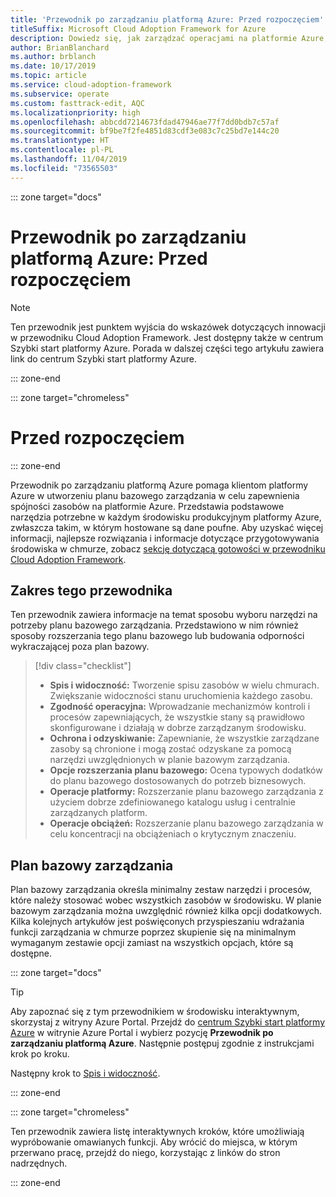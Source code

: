 ```yaml
---
title: 'Przewodnik po zarządzaniu platformą Azure: Przed rozpoczęciem'
titleSuffix: Microsoft Cloud Adoption Framework for Azure
description: Dowiedz się, jak zarządzać operacjami na platformie Azure, korzystając z tych wskazówek krok po kroku.
author: BrianBlanchard
ms.author: brblanch
ms.date: 10/17/2019
ms.topic: article
ms.service: cloud-adoption-framework
ms.subservice: operate
ms.custom: fasttrack-edit, AQC
ms.localizationpriority: high
ms.openlocfilehash: abbcdd7214673fdad47946ae77f7dd0bdb7c57af
ms.sourcegitcommit: bf9be7f2fe4851d83cdf3e083c7c25bd7e144c20
ms.translationtype: HT
ms.contentlocale: pl-PL
ms.lasthandoff: 11/04/2019
ms.locfileid: "73565503"
---
```

::: zone target="docs"

# <a name="azure-management-guide-before-you-start"></a>Przewodnik po zarządzaniu platformą Azure: Przed rozpoczęciem

> [!NOTE]
> Ten przewodnik jest punktem wyjścia do wskazówek dotyczących innowacji w przewodniku Cloud Adoption Framework. Jest dostępny także w centrum Szybki start platformy Azure. Porada w dalszej części tego artykułu zawiera link do centrum Szybki start platformy Azure.

::: zone-end

::: zone target="chromeless"

# <a name="before-you-start"></a>Przed rozpoczęciem

::: zone-end

Przewodnik po zarządzaniu platformą Azure pomaga klientom platformy Azure w utworzeniu planu bazowego zarządzania w celu zapewnienia spójności zasobów na platformie Azure. Przedstawia podstawowe narzędzia potrzebne w każdym środowisku produkcyjnym platformy Azure, zwłaszcza takim, w którym hostowane są dane poufne. Aby uzyskać więcej informacji, najlepsze rozwiązania i informacje dotyczące przygotowywania środowiska w chmurze, zobacz [sekcję dotyczącą gotowości w przewodniku Cloud Adoption Framework](../index.md).

## <a name="scope-of-this-guide"></a>Zakres tego przewodnika

Ten przewodnik zawiera informacje na temat sposobu wyboru narzędzi na potrzeby planu bazowego zarządzania. Przedstawiono w nim również sposoby rozszerzania tego planu bazowego lub budowania odporności wykraczającej poza plan bazowy.

> [!div class="checklist"]
>
> - **Spis i widoczność:** Tworzenie spisu zasobów w wielu chmurach. Zwiększanie widoczności stanu uruchomienia każdego zasobu.
> - **Zgodność operacyjna:** Wprowadzanie mechanizmów kontroli i procesów zapewniających, że wszystkie stany są prawidłowo skonfigurowane i działają w dobrze zarządzanym środowisku.
> - **Ochrona i odzyskiwanie:** Zapewnianie, że wszystkie zarządzane zasoby są chronione i mogą zostać odzyskane za pomocą narzędzi uwzględnionych w planie bazowym zarządzania.
> - **Opcje rozszerzania planu bazowego:** Ocena typowych dodatków do planu bazowego dostosowanych do potrzeb biznesowych.
> - **Operacje platformy:** Rozszerzanie planu bazowego zarządzania z użyciem dobrze zdefiniowanego katalogu usług i centralnie zarządzanych platform.
> - **Operacje obciążeń:** Rozszerzanie planu bazowego zarządzania w celu koncentracji na obciążeniach o krytycznym znaczeniu.

## <a name="management-baseline"></a>Plan bazowy zarządzania

Plan bazowy zarządzania określa minimalny zestaw narzędzi i procesów, które należy stosować wobec wszystkich zasobów w środowisku. W planie bazowym zarządzania można uwzględnić również kilka opcji dodatkowych. Kilka kolejnych artykułów jest poświęconych przyspieszaniu wdrażania funkcji zarządzania w chmurze poprzez skupienie się na minimalnym wymaganym zestawie opcji zamiast na wszystkich opcjach, które są dostępne.

::: zone target="docs"

> [!TIP]
> Aby zapoznać się z tym przewodnikiem w środowisku interaktywnym, skorzystaj z witryny Azure Portal. Przejdź do [centrum Szybki start platformy Azure](https://portal.azure.com/?feature.quickstart=true#blade/Microsoft_Azure_Resources/QuickstartCenterBlade) w witrynie Azure Portal i wybierz pozycję **Przewodnik po zarządzaniu platformą Azure**. Następnie postępuj zgodnie z instrukcjami krok po kroku.

Następny krok to [Spis i widoczność](./inventory.md).

::: zone-end

::: zone target="chromeless"

Ten przewodnik zawiera listę interaktywnych kroków, które umożliwiają wypróbowanie omawianych funkcji. Aby wrócić do miejsca, w którym przerwano pracę, przejdź do niego, korzystając z linków do stron nadrzędnych.

::: zone-end
